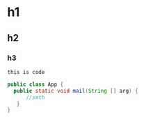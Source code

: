 # h1
## h2
### h3
```
this is code
```

```java
public class App {
  public static void mail(String [] arg) {
      //smth
   }
}    
